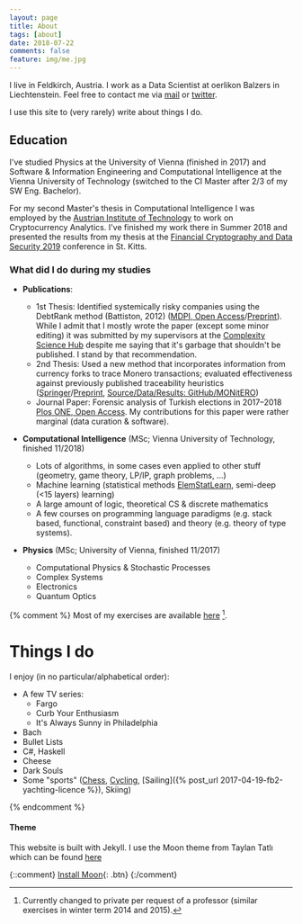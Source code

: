 ```yaml
---
layout: page
title: About
tags: [about]
date: 2018-07-22
comments: false
feature: img/me.jpg
---
```

I live in Feldkirch, Austria. I work as a Data Scientist at oerlikon Balzers in Liechtenstein. Feel free to contact me via [mail](mailto:oerpli@outlook.com) or [twitter](http://twitter.com/oerpli).

I use this site to (very rarely) write about things I do. 

## Education
I've studied Physics at the University of Vienna (finished in 2017) and Software & Information Engineering and Computational Intelligence at the Vienna University of Technology (switched to the CI Master after 2/3 of my SW Eng. Bachelor). 

For my second Master's thesis in Computational Intelligence I was employed by the [Austrian Institute of Technology](http://ait.ac.at/) to work on Cryptocurrency Analytics.
I've finished my work there in Summer 2018 and presented the results from my thesis at the  [Financial Cryptography and Data Security 2019](http://fc19.ifca.ai/) conference in St. Kitts.


### What did I do during my studies

* **Publications**:
	* 1st Thesis: Identified systemically risky companies using the DebtRank method (Battiston, 2012) ([MDPI, Open Access](https://www.mdpi.com/1099-4300/20/10/792)/[Preprint](https://arxiv.org/abs/1801.10487)). While I admit that I mostly wrote the paper (except some minor editing) it was submitted by my supervisors at the [Complexity Science Hub](https://www.csh.ac.at/) despite me saying that it's garbage that shouldn't be published. I stand by that recommendation.
    * 2nd Thesis: Used a new method that incorporates information from currency forks to trace Monero transactions; evaluated effectiveness against previously published traceability heuristics ([Springer](https://link.springer.com/chapter/10.1007/978-3-030-32101-7_10)/[Preprint](https://arxiv.org/abs/1812.02808), [Source/Data/Results: GitHub/MONitERO](https://github.com/oerpli/MONitERO))
    * Journal Paper: Forensic analysis of Turkish elections in 2017–2018 [Plos ONE, Open Access](https://journals.plos.org/plosone/article?id=10.1371/journal.pone.0204975). My contributions for this paper were rather marginal (data curation & software).

* **Computational Intelligence** (MSc; Vienna University of Technology, finished 11/2018)
	* Lots of algorithms, in some cases even applied to other stuff (geometry, game theory, LP/IP, graph problems, ...)
	* Machine learning (statistical methods [ElemStatLearn](http://statweb.stanford.edu/~tibs/ElemStatLearn/), semi-deep (<15 layers) learning)
	* A large amount of logic, theoretical CS & discrete mathematics
    * A few courses on programming language paradigms (e.g. stack based, functional, constraint based) and theory (e.g. theory of type systems).

* **Physics** (MSc; University of Vienna, finished 11/2017)
	* Computational Physics & Stochastic Processes
	* Complex Systems
	* Electronics
	* Quantum Optics

{% comment %}
Most of my exercises are available [here](https://github.com/oerpli/exerCIses/) [^1].

[^1]: Currently changed to private per request of a professor (similar exercises in winter term 2014 and 2015).

# Things I do

I enjoy (in no particular/alphabetical order):

* A few TV series:
	* Fargo
	* Curb Your Enthusiasm
	* It's Always Sunny in Philadelphia
* Bach
* Bullet Lists
* C#, Haskell
* Cheese
* Dark Souls
* Some "sports" ([Chess](http://de.lichess.org/@/oerpli), [Cycling](https://www.strava.com/athletes/12093854), [Sailing]({% post_url 2017-04-19-fb2-yachting-licence %}), Skiing)

{% endcomment %}

#### Theme
This website is built with Jekyll. I use the Moon theme from Taylan Tatlı which can be found [here](https://github.com/TaylanTatli/Moon)

{::comment}
[Install Moon](https://github.com/TaylanTatli/Moon){: .btn}
{:/comment}
